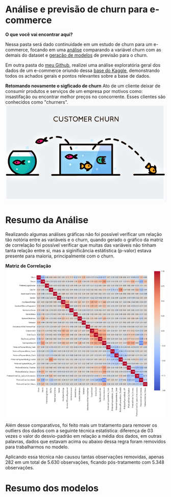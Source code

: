 # Análise e previsão de churn para e-commerce

**O que você vai encontrar aqui?**

Nessa pasta será dado continuidade em um estudo de churn para um e-commerce, focando em uma [análise](https://github.com/PedroReste/prescriptive_and_prediction_analysis/blob/main/pt_analise_e_modelo_para_previsao_de_churn_em_ecommerce/analise_de_dados_focado_para_o_modelo_de_churn.ipynb) comparando a variável churn com as demais do dataset e [geração de modelos](https://github.com/PedroReste/prescriptive_and_prediction_analysis/blob/main/pt_analise_e_modelo_para_previsao_de_churn_em_ecommerce/modelo_de_previsao_de_churn_em_um_ecommerce.ipynb) de previsão para o churn.

Em outra pasta do [meu Github](https://github.com/PedroReste/diagnostics_and_descriptive_analysis/tree/main/pt_analise_de_dados_de_ecommerce_para_previsoes_de_churn), realizei uma análise exploratória geral dos dados de um e-commerce oriundo dessa [base do Kaggle](https://www.kaggle.com/datasets/ankitverma2010/ecommerce-customer-churn-analysis-and-prediction), demonstrando todos os achados gerais e pontos relevantes sobre a base de dados.

**Retomando novamente o sigficado de churn**
Ato de um cliente deixar de consumir produtos e serviços de um empresa por motivos como: insastifação ou encontrar melhor preços no concorrente. Esses clientes são conhecidos como "churners".
![Imagem para retratar o churn](image.png)

# **Resumo da Análise**
Realizando algumas análises gráficas não foi possível verificar um relação tão notória entre as variáveis e o churn, quando gerado o gráfico da matriz de correlação foi possível verificar que muitas das variáveis não tinham tanta relação entre si, mas a siginificância estátistica (p-valor) estava presente para maioria, principalmente com o churn.

**Matriz de Correlação**
![Matriz de Correlação](matriz_de_correlacao.jpeg)

Além desse comparativos, foi feito mais um tratamento para remover os outliers dos dados com a seguinte técnica estatística: diferença de 03 vezes o valor do desvio-padrão em relação a média dos dados, em outras palavras, dados que estavam acima ou abaixo dessa regra foram removidos para trabalharmos no modelo.

Aplicando essa técnica não causou tantas observações removidas, apenas 282 em um total de 5.630 observações, ficando pós-tratamento com 5.348 observações.

# **Resumo dos modelos**

